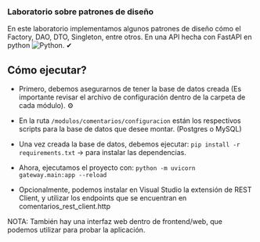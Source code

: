### Laboratorio sobre patrones de diseño

En este laboratorio implementamos algunos patrones de diseño cómo el Factory, DAO, DTO, Singleton, entre otros. En una API hecha con FastAPI en python ![Python](https://img.shields.io/badge/Python-3.x-blue.svg). ✔

## Cómo ejecutar? 

- Primero, debemos asegurarnos de tener la base de datos creada (Es importante revisar el archivo de configuración dentro de la carpeta de cada módulo). ⚙

-  En la ruta `/modulos/comentarios/configuracion` están los respectivos scripts para la base de datos que desee montar. (Postgres o MySQL)

- Una vez creada la base de datos, debemos ejecutar:
    `pip install -r requirements.txt` -> para instalar las dependencias.

- Ahora, ejecutamos el proyecto con:
    `python -m uvicorn gateway.main:app --reload`

- Opcionalmente, podemos instalar en Visual Studio la extensión de REST Client, y utilizar los endpoints que se encuentran en comentarios_rest_client.http

NOTA: También hay una interfaz web dentro de frontend/web, que podemos utilizar para probar la aplicación.